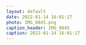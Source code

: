 ```yaml
---
layout: default
date: 2022-01-14 16:01:17
photo: IMG_0845.png
caption_header: IMG_0845
caption: 2022-01-14 16:01:17
---
```

